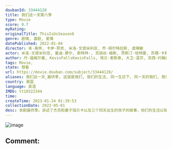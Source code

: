 ```yaml
---
doubanId: 33444128
title: 我们这一天第六季
type: Movie
score: 9.7
myRating: 
originalTitle: ThisIsUsSeason6
genre: 剧情, 喜剧, 爱情
datePublished: 2022-01-04
director: 肯·奥林, 卡伊·耶贡, 米洛·文堤米利亚, 乔·胡尔特拉斯, 虞琳敏
actor: 米洛·文堤米利亚, 曼迪·摩尔, 斯特林·, 克丽丝·梅斯, 贾斯汀·哈特雷, 苏珊·卡莉奇·沃森, 克里斯·沙利文, 乔·胡尔特拉斯, 凯特琳·汤普森, 厄里斯·贝克, 帕克·贝茨, 安萨特·布莱克, 朗尼·查维斯, 奈尔斯·菲奇, 克里斯·吉尔, 麦肯齐·汉奇恰克, 费丝·赫尔曼, 利丽克·罗斯, 洛根·施罗耶, 汉娜·蔡勒
author: 丹·福格尔曼, KevinFallsKevinFalls, 埃兰·麦斯泰, 大卫·温莎, 凯西·约翰逊
tags: Movie, 
state: 想看
url: https://movie.douban.com/subject/33444128/
aliases: 我们这一天_最终季, 这就是我们, 我们的生活, 同一生日下, 同一天的我们, 我们
country: 美国
language: 英语
IMDb: tt10322344
time: 
createTime: 2023-01-24 01:39:53
collectionDate: 2022-05-01
desc: 本剧最终季。讲述了杰克和妻子瑞贝卡以及三个同天出生的孩子的故事，他们的生活以有趣的方式交叉在一起，真实且感动。虽然天下没有不散的宴席，但留给人的回忆是永恒的。
---
```


![image](p2758013960.jpg)

Comment: 
---

